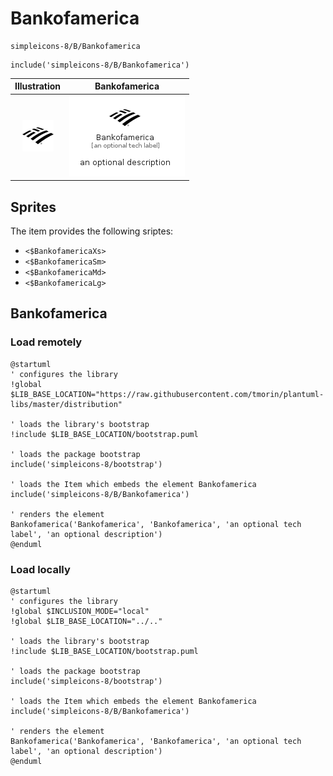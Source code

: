 # Bankofamerica


```text
simpleicons-8/B/Bankofamerica
```

```text
include('simpleicons-8/B/Bankofamerica')
```



| Illustration | Bankofamerica |
| :---: | :---: |
| ![illustration for Illustration](../../simpleicons-8/B/Bankofamerica.png) | ![illustration for Bankofamerica](../../simpleicons-8/B/Bankofamerica.Local.png) |



## Sprites
The item provides the following sriptes:

- `<$BankofamericaXs>`
- `<$BankofamericaSm>`
- `<$BankofamericaMd>`
- `<$BankofamericaLg>`





## Bankofamerica

### Load remotely
```plantuml
@startuml
' configures the library
!global $LIB_BASE_LOCATION="https://raw.githubusercontent.com/tmorin/plantuml-libs/master/distribution"

' loads the library's bootstrap
!include $LIB_BASE_LOCATION/bootstrap.puml

' loads the package bootstrap
include('simpleicons-8/bootstrap')

' loads the Item which embeds the element Bankofamerica
include('simpleicons-8/B/Bankofamerica')

' renders the element
Bankofamerica('Bankofamerica', 'Bankofamerica', 'an optional tech label', 'an optional description')
@enduml
```

### Load locally
```plantuml
@startuml
' configures the library
!global $INCLUSION_MODE="local"
!global $LIB_BASE_LOCATION="../.."

' loads the library's bootstrap
!include $LIB_BASE_LOCATION/bootstrap.puml

' loads the package bootstrap
include('simpleicons-8/bootstrap')

' loads the Item which embeds the element Bankofamerica
include('simpleicons-8/B/Bankofamerica')

' renders the element
Bankofamerica('Bankofamerica', 'Bankofamerica', 'an optional tech label', 'an optional description')
@enduml
```

